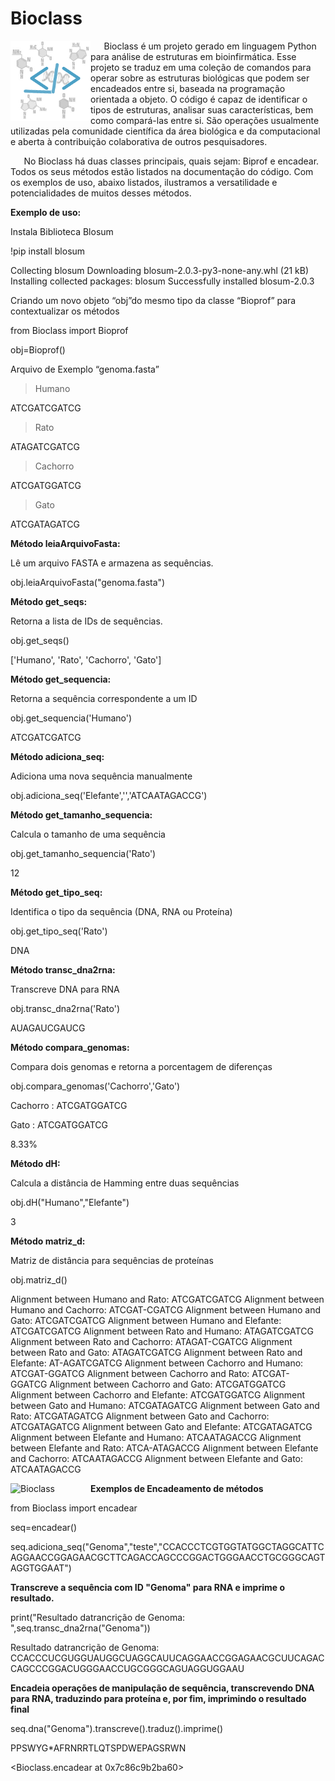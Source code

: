 # Bioclass

<img src="dados/logo.png" alt="Bioclass" width="128" style="float:left"/>

`	`Bioclass é um projeto gerado em linguagem Python para análise de estruturas em bioinfirmática. Esse projeto se traduz em uma coleção de comandos para operar sobre as estruturas biológicas que podem ser encadeados entre si, baseada na programação orientada a objeto. O código é capaz de identificar o tipos de estruturas, analisar suas características, bem como compará-las entre si. São operações usualmente utilizadas pela comunidade científica da área biológica e da computacional e aberta à contribuição colaborativa de outros pesquisadores.

`	`No Bioclass há duas classes principais, quais sejam: Biprof e encadear. Todos os seus métodos estão listados na documentação do código. Com os exemplos de uso, abaixo listados, ilustramos a versatilidade e potencialidades de muitos desses métodos.

**Exemplo de uso:**

Instala Biblioteca Blosum

!pip install blosum

Collecting blosum Downloading blosum-2.0.3-py3-none-any.whl (21 kB) Installing collected packages: blosum Successfully installed blosum-2.0.3

Criando um novo objeto “obj”do mesmo tipo da classe “Bioprof” para contextualizar os métodos

from Bioclass import Bioprof

obj=Bioprof()

Arquivo de Exemplo “genoma.fasta”

>Humano

ATCGATCGATCG

>Rato

ATAGATCGATCG

>Cachorro

ATCGATGGATCG

>Gato

ATCGATAGATCG

**Método leiaArquivoFasta:**

Lê um arquivo FASTA e armazena as sequências.

obj.leiaArquivoFasta("genoma.fasta")

**Método get_seqs:**

Retorna a lista de IDs de sequências.

obj.get_seqs()

['Humano', 'Rato', 'Cachorro', 'Gato']

**Método get_sequencia:**

Retorna a sequência correspondente a um ID

obj.get_sequencia('Humano')

ATCGATCGATCG

**Método adiciona_seq:**

Adiciona uma nova sequência manualmente

obj.adiciona_seq('Elefante','','ATCAATAGACCG')

**Método get_tamanho_sequencia:**

Calcula o tamanho de uma sequência

obj.get_tamanho_sequencia('Rato')

12

**Método get_tipo_seq:**

Identifica o tipo da sequência (DNA, RNA ou Proteína)

obj.get_tipo_seq('Rato')

DNA

**Método transc_dna2rna:**

Transcreve DNA para RNA

obj.transc_dna2rna('Rato')

AUAGAUCGAUCG

**Método compara_genomas:**

Compara dois genomas e retorna a porcentagem de diferenças

obj.compara_genomas('Cachorro','Gato')

Cachorro : ATCGATGGATCG

Gato : ATCGATGGATCG

8.33%

**Método dH:**

Calcula a distância de Hamming entre duas sequências

obj.dH("Humano","Elefante")

3


**Método matriz_d:**

Matriz de distância para sequências de proteínas

obj.matriz_d()

Alignment between Humano and Rato: ATCGATCGATCG Alignment between Humano and Cachorro: ATCGAT-CGATCG Alignment between Humano and Gato: ATCGATCGATCG Alignment between Humano and Elefante: ATCGATCGATCG Alignment between Rato and Humano: ATAGATCGATCG Alignment between Rato and Cachorro: ATAGAT-CGATCG Alignment between Rato and Gato: ATAGATCGATCG Alignment between Rato and Elefante: AT-AGATCGATCG Alignment between Cachorro and Humano: ATCGAT-GGATCG Alignment between Cachorro and Rato: ATCGAT-GGATCG Alignment between Cachorro and Gato: ATCGATGGATCG Alignment between Cachorro and Elefante: ATCGATGGATCG Alignment between Gato and Humano: ATCGATAGATCG Alignment between Gato and Rato: ATCGATAGATCG Alignment between Gato and Cachorro: ATCGATAGATCG Alignment between Gato and Elefante: ATCGATAGATCG Alignment between Elefante and Humano: ATCAATAGACCG Alignment between Elefante and Rato: ATCA-ATAGACCG Alignment between Elefante and Cachorro: ATCAATAGACCG Alignment between Elefante and Gato: ATCAATAGACCG

<img src="dados/Matriz_D_method.png" alt="Bioclass" width="128" style="float:left"/>

**Exemplos de Encadeamento de métodos**

from Bioclass import encadear

seq=encadear()

seq.adiciona_seq("Genoma","teste","CCACCCTCGTGGTATGGCTAGGCATTCAGGAACCGGAGAACGCTTCAGACCAGCCCGGACTGGGAACCTGCGGGCAGTAGGTGGAAT")


**Transcreve a sequência com ID "Genoma" para RNA e imprime o resultado.**

print("Resultado datrancrição de Genoma: ",seq.transc_dna2rna("Genoma"))

Resultado datrancrição de Genoma: CCACCCUCGUGGUAUGGCUAGGCAUUCAGGAACCGGAGAACGCUUCAGACCAGCCCGGACUGGGAACCUGCGGGCAGUAGGUGGAAU

**Encadeia operações de manipulação de sequência, transcrevendo DNA para RNA, traduzindo para proteína e, por fim, imprimindo o resultado final**

seq.dna("Genoma").transcreve().traduz().imprime()

PPSWYG*AFRNRRTLQTSPDWEPAGSRWN

<Bioclass.encadear at 0x7c86c9b2ba60>

